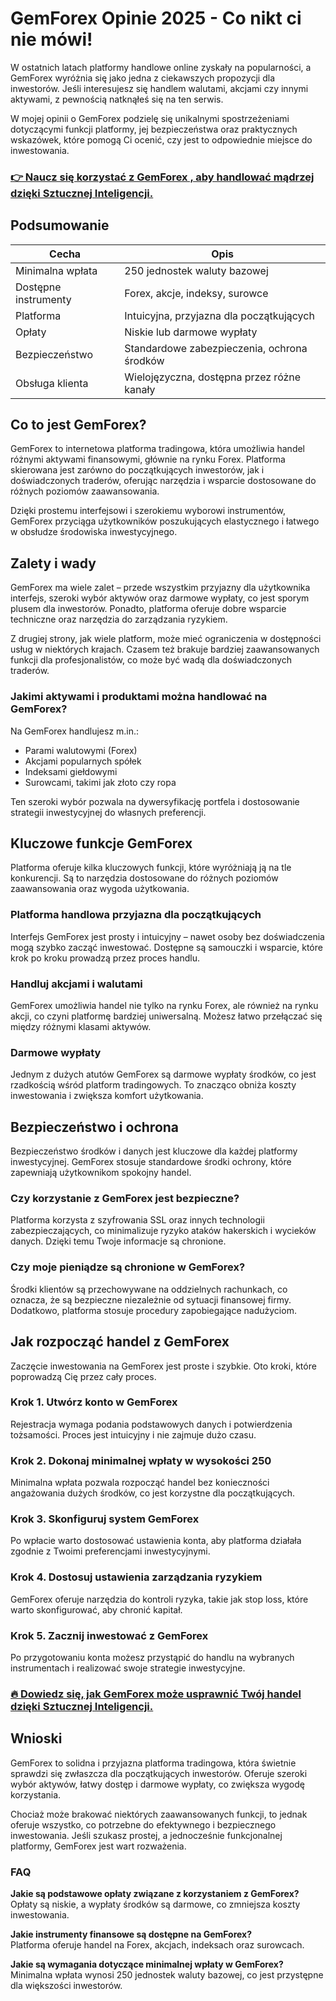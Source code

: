 # GemForex Opinie 2025 - Co nikt ci nie mówi!
 

W ostatnich latach platformy handlowe online zyskały na popularności, a GemForex wyróżnia się jako jedna z ciekawszych propozycji dla inwestorów. Jeśli interesujesz się handlem walutami, akcjami czy innymi aktywami, z pewnością natknąłeś się na ten serwis. 

W mojej opinii o GemForex podzielę się unikalnymi spostrzeżeniami dotyczącymi funkcji platformy, jej bezpieczeństwa oraz praktycznych wskazówek, które pomogą Ci ocenić, czy jest to odpowiednie miejsce do inwestowania.

### [👉 Naucz się korzystać z GemForex , aby handlować mądrzej dzięki Sztucznej Inteligencji.](https://tinyurl.com/bdefyyxf)
## Podsumowanie

| Cecha                  | Opis                                       |
|------------------------|--------------------------------------------|
| Minimalna wpłata        | 250 jednostek waluty bazowej                |
| Dostępne instrumenty   | Forex, akcje, indeksy, surowce               |
| Platforma              | Intuicyjna, przyjazna dla początkujących    |
| Opłaty                 | Niskie lub darmowe wypłaty                    |
| Bezpieczeństwo         | Standardowe zabezpieczenia, ochrona środków  |
| Obsługa klienta        | Wielojęzyczna, dostępna przez różne kanały  |

## Co to jest GemForex?

GemForex to internetowa platforma tradingowa, która umożliwia handel różnymi aktywami finansowymi, głównie na rynku Forex. Platforma skierowana jest zarówno do początkujących inwestorów, jak i doświadczonych traderów, oferując narzędzia i wsparcie dostosowane do różnych poziomów zaawansowania.

Dzięki prostemu interfejsowi i szerokiemu wyborowi instrumentów, GemForex przyciąga użytkowników poszukujących elastycznego i łatwego w obsłudze środowiska inwestycyjnego.

## Zalety i wady

GemForex ma wiele zalet – przede wszystkim przyjazny dla użytkownika interfejs, szeroki wybór aktywów oraz darmowe wypłaty, co jest sporym plusem dla inwestorów. Ponadto, platforma oferuje dobre wsparcie techniczne oraz narzędzia do zarządzania ryzykiem.

Z drugiej strony, jak wiele platform, może mieć ograniczenia w dostępności usług w niektórych krajach. Czasem też brakuje bardziej zaawansowanych funkcji dla profesjonalistów, co może być wadą dla doświadczonych traderów.

### Jakimi aktywami i produktami można handlować na GemForex?

Na GemForex handlujesz m.in.:

- Parami walutowymi (Forex)
- Akcjami popularnych spółek
- Indeksami giełdowymi
- Surowcami, takimi jak złoto czy ropa

Ten szeroki wybór pozwala na dywersyfikację portfela i dostosowanie strategii inwestycyjnej do własnych preferencji.

## Kluczowe funkcje GemForex

Platforma oferuje kilka kluczowych funkcji, które wyróżniają ją na tle konkurencji. Są to narzędzia dostosowane do różnych poziomów zaawansowania oraz wygoda użytkowania.

### Platforma handlowa przyjazna dla początkujących

Interfejs GemForex jest prosty i intuicyjny – nawet osoby bez doświadczenia mogą szybko zacząć inwestować. Dostępne są samouczki i wsparcie, które krok po kroku prowadzą przez proces handlu.

### Handluj akcjami i walutami

GemForex umożliwia handel nie tylko na rynku Forex, ale również na rynku akcji, co czyni platformę bardziej uniwersalną. Możesz łatwo przełączać się między różnymi klasami aktywów.

### Darmowe wypłaty

Jednym z dużych atutów GemForex są darmowe wypłaty środków, co jest rzadkością wśród platform tradingowych. To znacząco obniża koszty inwestowania i zwiększa komfort użytkowania.

## Bezpieczeństwo i ochrona

Bezpieczeństwo środków i danych jest kluczowe dla każdej platformy inwestycyjnej. GemForex stosuje standardowe środki ochrony, które zapewniają użytkownikom spokojny handel.

### Czy korzystanie z GemForex jest bezpieczne?

Platforma korzysta z szyfrowania SSL oraz innych technologii zabezpieczających, co minimalizuje ryzyko ataków hakerskich i wycieków danych. Dzięki temu Twoje informacje są chronione.

### Czy moje pieniądze są chronione w GemForex?

Środki klientów są przechowywane na oddzielnych rachunkach, co oznacza, że są bezpieczne niezależnie od sytuacji finansowej firmy. Dodatkowo, platforma stosuje procedury zapobiegające nadużyciom.

## Jak rozpocząć handel z GemForex

Zaczęcie inwestowania na GemForex jest proste i szybkie. Oto kroki, które poprowadzą Cię przez cały proces.

### Krok 1. Utwórz konto w GemForex

Rejestracja wymaga podania podstawowych danych i potwierdzenia tożsamości. Proces jest intuicyjny i nie zajmuje dużo czasu.

### Krok 2. Dokonaj minimalnej wpłaty w wysokości 250

Minimalna wpłata pozwala rozpocząć handel bez konieczności angażowania dużych środków, co jest korzystne dla początkujących.

### Krok 3. Skonfiguruj system GemForex

Po wpłacie warto dostosować ustawienia konta, aby platforma działała zgodnie z Twoimi preferencjami inwestycyjnymi.

### Krok 4. Dostosuj ustawienia zarządzania ryzykiem

GemForex oferuje narzędzia do kontroli ryzyka, takie jak stop loss, które warto skonfigurować, aby chronić kapitał.

### Krok 5. Zacznij inwestować z GemForex

Po przygotowaniu konta możesz przystąpić do handlu na wybranych instrumentach i realizować swoje strategie inwestycyjne.

### [🔥 Dowiedz się, jak GemForex może usprawnić Twój handel dzięki Sztucznej Inteligencji.](https://tinyurl.com/bdefyyxf)
## Wnioski

GemForex to solidna i przyjazna platforma tradingowa, która świetnie sprawdzi się zwłaszcza dla początkujących inwestorów. Oferuje szeroki wybór aktywów, łatwy dostęp i darmowe wypłaty, co zwiększa wygodę korzystania. 

Chociaż może brakować niektórych zaawansowanych funkcji, to jednak oferuje wszystko, co potrzebne do efektywnego i bezpiecznego inwestowania. Jeśli szukasz prostej, a jednocześnie funkcjonalnej platformy, GemForex jest wart rozważenia.

### FAQ

**Jakie są podstawowe opłaty związane z korzystaniem z GemForex?**  
Opłaty są niskie, a wypłaty środków są darmowe, co zmniejsza koszty inwestowania.

**Jakie instrumenty finansowe są dostępne na GemForex?**  
Platforma oferuje handel na Forex, akcjach, indeksach oraz surowcach.

**Jakie są wymagania dotyczące minimalnej wpłaty w GemForex?**  
Minimalna wpłata wynosi 250 jednostek waluty bazowej, co jest przystępne dla większości inwestorów.